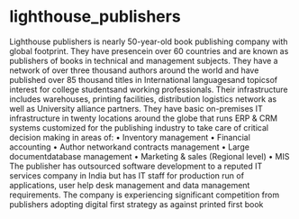 # lighthouse_publishers
Lighthouse publishers is nearly 50-year-old book publishing company with global footprint. They 
have presencein over 60 countries and are known as publishers of books in technical and 
management subjects. They have a network of over three thousand authors around the world and 
have published over 85 thousand titles in International languagesand topicsof interest for college
studentsand working professionals.
Their infrastructure includes warehouses, printing facilities, distribution logistics network as well 
as University alliance partners. They have basic on-premises IT infrastructure in twenty locations 
around the globe that runs ERP & CRM systems customized for the publishing industry to take
care of critical decision making in areas of:
• Inventory management
• Financial accounting
• Author networkand contracts management
• Large documentdatabase management
• Marketing & sales (Regional level)
• MIS
The publisher has outsourced software development to a reputed IT services company in India 
but has IT staff for production run of applications, user help desk management and data
management requirements.
The company is experiencing significant competition from publishers adopting digital first strategy as against printed first book
